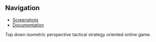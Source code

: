 ## Navigation ##

  * [Screenshots](Screenshots.md)
  * [Documentation](Documentation.md)

Top down isometric perspective tactical strategy oriented online game.